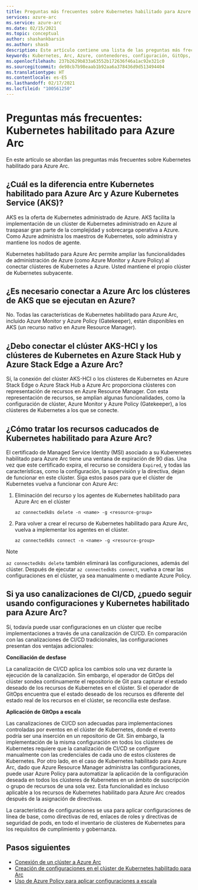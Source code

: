 ```yaml
---
title: Preguntas más frecuentes sobre Kubernetes habilitado para Azure Arc
services: azure-arc
ms.service: azure-arc
ms.date: 02/15/2021
ms.topic: conceptual
author: shashankbarsin
ms.author: shasb
description: Este artículo contiene una lista de las preguntas más frecuentes relacionadas con Kubernetes habilitado para Azure Arc.
keywords: Kubernetes, Arc, Azure, contenedores, configuración, GitOps, preguntas más frecuentes
ms.openlocfilehash: 237b2629b833a63552b172636f46a1ac92e321c0
ms.sourcegitcommit: de98cb7b98eaab1b92aa6a378436d9d513494404
ms.translationtype: HT
ms.contentlocale: es-ES
ms.lasthandoff: 02/17/2021
ms.locfileid: "100561250"
---
```

# <a name="frequently-asked-questions---azure-arc-enabled-kubernetes"></a>Preguntas más frecuentes: Kubernetes habilitado para Azure Arc

En este artículo se abordan las preguntas más frecuentes sobre Kubernetes habilitado para Azure Arc.

## <a name="what-is-the-difference-between-azure-arc-enabled-kubernetes-and-azure-kubernetes-service-aks"></a>¿Cuál es la diferencia entre Kubernetes habilitado para Azure Arc y Azure Kubernetes Service (AKS)?

AKS es la oferta de Kubernetes administrado de Azure. AKS facilita la implementación de un clúster de Kubernetes administrado en Azure al traspasar gran parte de la complejidad y sobrecarga operativa a Azure. Como Azure administra los maestros de Kubernetes, solo administra y mantiene los nodos de agente.

Kubernetes habilitado para Azure Arc permite ampliar las funcionalidades de administración de Azure (como Azure Monitor y Azure Policy) al conectar clústeres de Kubernetes a Azure. Usted mantiene el propio clúster de Kubernetes subyacente.

## <a name="do-i-need-to-connect-my-aks-clusters-running-on-azure-to-azure-arc"></a>¿Es necesario conectar a Azure Arc los clústeres de AKS que se ejecutan en Azure?

No. Todas las características de Kubernetes habilitado para Azure Arc, incluido Azure Monitor y Azure Policy (Gatekeeper), están disponibles en AKS (un recurso nativo en Azure Resource Manager).
    
## <a name="should-i-connect-my-aks-hci-cluster-and-kubernetes-clusters-on-azure-stack-hub-and-azure-stack-edge-to-azure-arc"></a>¿Debo conectar el clúster AKS-HCI y los clústeres de Kubernetes en Azure Stack Hub y Azure Stack Edge a Azure Arc?

Sí, la conexión del clúster AKS-HCI o los clústeres de Kubernetes en Azure Stack Edge o Azure Stack Hub a Azure Arc proporciona clústeres con representación de recursos en Azure Resource Manager. Con esta representación de recursos, se amplían algunas funcionalidades, como la configuración de clúster, Azure Monitor y Azure Policy (Gatekeeper), a los clústeres de Kubernetes a los que se conecte.

## <a name="how-to-address-expired-azure-arc-enabled-kubernetes-resources"></a>¿Cómo tratar los recursos caducados de Kubernetes habilitado para Azure Arc?

El certificado de Managed Service Identity (MSI) asociado a su Kuberenetes habilitado para Azure Arc tiene una ventana de expiración de 90 días. Una vez que este certificado expira, el recurso se considera `Expired`, y todas las características, como la configuración, la supervisión y la directiva, dejan de funcionar en este clúster. Siga estos pasos para que el clúster de Kubernetes vuelva a funcionar con Azure Arc:

1. Eliminación del recurso y los agentes de Kubernetes habilitado para Azure Arc en el clúster 

    ```console
    az connectedk8s delete -n <name> -g <resource-group>
    ```

1. Para volver a crear el recurso de Kubernetes habilitado para Azure Arc, vuelva a implementar los agentes en el clúster.
    
    ```console
    az connectedk8s connect -n <name> -g <resource-group>
    ```

> [!NOTE]
> `az connectedk8s delete` también eliminará las configuraciones, además del clúster. Después de ejecutar `az connectedk8s connect`, vuelva a crear las configuraciones en el clúster, ya sea manualmente o mediante Azure Policy.

## <a name="if-i-am-already-using-cicd-pipelines-can-i-still-use-azure-arc-enabled-kubernetes-and-configurations"></a>Si ya uso canalizaciones de CI/CD, ¿puedo seguir usando configuraciones y Kubernetes habilitado para Azure Arc?

Sí, todavía puede usar configuraciones en un clúster que recibe implementaciones a través de una canalización de CI/CD. En comparación con las canalizaciones de CI/CD tradicionales, las configuraciones presentan dos ventajas adicionales:

**Conciliación de desfase**

La canalización de CI/CD aplica los cambios solo una vez durante la ejecución de la canalización. Sin embargo, el operador de GitOps del clúster sondea continuamente el repositorio de Git para capturar el estado deseado de los recursos de Kubernetes en el clúster. Si el operador de GitOps encuentra que el estado deseado de los recursos es diferente del estado real de los recursos en el clúster, se reconcilia este desfase.

**Aplicación de GitOps a escala**

Las canalizaciones de CI/CD son adecuadas para implementaciones controladas por eventos en el clúster de Kubernetes, donde el evento podría ser una inserción en un repositorio de Git. Sin embargo, la implementación de la misma configuración en todos los clústeres de Kubernetes requiere que la canalización de CI/CD se configure manualmente con las credenciales de cada uno de estos clústeres de Kubernetes. Por otro lado, en el caso de Kubernetes habilitado para Azure Arc, dado que Azure Resource Manager administra las configuraciones, puede usar Azure Policy para automatizar la aplicación de la configuración deseada en todos los clústeres de Kubernetes en un ámbito de suscripción o grupo de recursos de una sola vez. Esta funcionalidad es incluso aplicable a los recursos de Kubernetes habilitado para Azure Arc creados después de la asignación de directivas.

La característica de configuraciones se usa para aplicar configuraciones de línea de base, como directivas de red, enlaces de roles y directivas de seguridad de pods, en todo el inventario de clústeres de Kubernetes para los requisitos de cumplimiento y gobernanza.

## <a name="next-steps"></a>Pasos siguientes

* [Conexión de un clúster a Azure Arc](./connect-cluster.md)
* [Creación de configuraciones en el clúster de Kubernetes habilitado para Arc](./use-gitops-connected-cluster.md)
* [Uso de Azure Policy para aplicar configuraciones a escala](./use-azure-policy.md)
